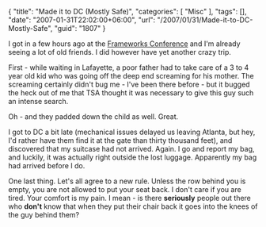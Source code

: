 {
	"title": "Made it to DC (Mostly Safe)",
	"categories": [
		"Misc"
	],
	"tags": [],
	"date": "2007-01-31T22:02:00+06:00",
	"url": "/2007/01/31/Made-it-to-DC-Mostly-Safe",
	"guid": "1807"
}

I got in a few hours ago at the <a href="http://www.frameworksconference.com">Frameworks Conference</a> and I'm already seeing a lot of old friends. I did however have yet another crazy trip.

First - while waiting in Lafayette, a poor father had to take care of a 3 to 4 year old kid who was going off the deep end screaming for his mother. The screaming certainly didn't bug me - I've been there before - but it bugged the heck out of me that TSA thought it was necessary to give this guy such an intense search. 

Oh - and they padded down the child as well. Great.

I got to DC a bit late (mechanical issues delayed us leaving Atlanta, but hey, I'd rather have them find it at the gate than thirty thousand feet), and discovered that my suitcase had not arrived. Again. I go and report my bag, and luckily, it was actually right outside the lost luggage. Apparently my bag had arrived before I do. 

One last thing. Let's all agree to a new rule. Unless the row behind you is empty, you are not allowed to put your seat back. I don't care if you are tired. Your comfort is my pain. I mean - is there <b>seriously</b> people out there who <b>don't</b> know that when they put their chair back it goes into the knees of the guy behind them?